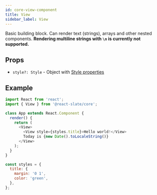 ```yaml
---
id: core-view-component
title: View
sidebar_label: View
---
```


Basic building block. Can render text (strings), arrays and other nested components.
**Rendering multiline strings with `\n` is currently not supported.**

## Props

- `style?: Style` - Object with [Style properties](./core-style-prop.md)

## Example

```js
import React from 'react';
import { View } from '@react-slate/core';

class App extends React.Component {
  render() {
    return (
      <View>
        <View style={styles.title}>Hello world!</View>
        Today is {new Date().toLocaleString()}
      </View>
    );
  }
}

const styles = {
  title: {
    margin: '0 1',
    color: 'green',
  },
};
```
